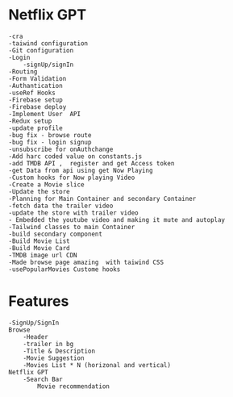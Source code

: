 # Netflix GPT

    -cra
    -taiwind configuration
    -Git configuration
    -Login
        -signUp/signIn
    -Routing
    -Form Validation
    -Authantication
    -useRef Hooks
    -Firebase setup
    -Firebase deploy
    -Implement User  API
    -Redux setup
    -update profile
    -bug fix - browse route
    -bug fix - login signup
    -unsubscribe for onAuthchange
    -Add harc coded value on constants.js
    -add TMDB API ,  register and get Access token
    -get Data from api using get Now Playing
    -Custom hooks for Now playing Video
    -Create a Movie slice
    -Update the store
    -Planning for Main Container and secondary Container
    -fetch data the trailer video
    -update the store with trailer video
    - Embedded the youtube video and making it mute and autoplay
    -Tailwind classes to main Container
    -build secondary component
    -Build Movie List
    -Build Movie Card
    -TMDB image url CDN
    -Made browse page amazing  with taiwind CSS
    -usePopularMovies Custome hooks

# Features

    -SignUp/SignIn
    Browse
        -Header
        -trailer in bg
        -Title & Description
        -Movie Suggestion
        -Movies List * N (horizonal and vertical)
    Netflix GPT
        -Search Bar
            Movie recommendation
